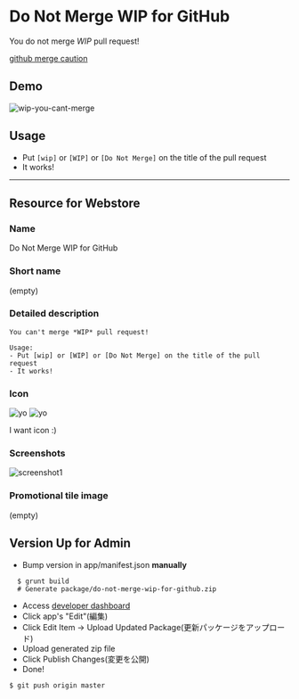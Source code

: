 # Do Not Merge WIP for GitHub

  You do not merge *WIP* pull request!

  [github merge caution](https://chrome.google.com/webstore/detail/github-merge-caution/nimelepbpejjlbmoobocpfnjhihnpked)

## Demo

  ![wip-you-cant-merge](https://f.cloud.github.com/assets/75448/2178447/c9dbe4ce-9667-11e3-9ac6-53c49cad72c7.gif)

## Usage

  - Put `[wip]` or `[WIP]` or `[Do Not Merge]` on the title of the pull request
  - It works!

----

## Resource for Webstore

### Name
Do Not Merge WIP for GitHub

### Short name
(empty)

### Detailed description

```
You can't merge *WIP* pull request!

Usage:
- Put [wip] or [WIP] or [Do Not Merge] on the title of the pull request
- It works!
```

### Icon
![yo](https://raw.githubusercontent.com/sanemat/do-not-merge-wip-for-github/0810306d4936877293ec3f602b498f95e89cd683/app/images/icon-128.png)
![yo](https://raw.githubusercontent.com/sanemat/do-not-merge-wip-for-github/0810306d4936877293ec3f602b498f95e89cd683/app/images/icon-16.png)

  I want icon :)

### Screenshots
![screenshot1](https://lh5.googleusercontent.com/e76vtjWYzwgwQcDr6FpLtpvgNLev6ZZkvRzk4GR3V6E9Cb5TQEWDHGat5DGWza5Cje04qWg155w=s400-h275-e365)

### Promotional tile image
(empty)

## Version Up for Admin

- Bump version in app/manifest.json __manually__

```
  $ grunt build
  # Generate package/do-not-merge-wip-for-github.zip
```

- Access [developer dashboard](https://chrome.google.com/webstore/developer/dashboard)
- Click app's "Edit"(編集)
- Click Edit Item -> Upload Updated Package(更新パッケージをアップロード)
- Upload generated zip file
- Click Publish Changes(変更を公開)
- Done!

```
$ git push origin master
```
